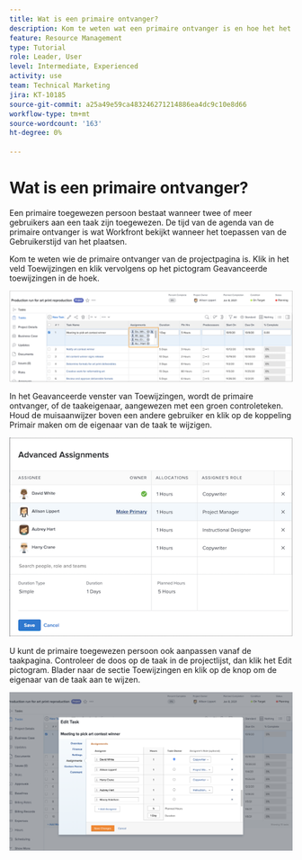 ```yaml
---
title: Wat is een primaire ontvanger?
description: Kom te weten wat een primaire ontvanger is en hoe het het beheer van uw middelen beïnvloedt.
feature: Resource Management
type: Tutorial
role: Leader, User
level: Intermediate, Experienced
activity: use
team: Technical Marketing
jira: KT-10185
source-git-commit: a25a49e59ca483246271214886ea4dc9c10e8d66
workflow-type: tm+mt
source-wordcount: '163'
ht-degree: 0%

---
```


# Wat is een primaire ontvanger?

Een primaire toegewezen persoon bestaat wanneer twee of meer gebruikers aan een taak zijn toegewezen. De tijd van de agenda van de primaire ontvanger is wat Workfront bekijkt wanneer het toepassen van de Gebruikerstijd van het plaatsen.

Kom te weten wie de primaire ontvanger van de projectpagina is. Klik in het veld Toewijzingen en klik vervolgens op het pictogram Geavanceerde toewijzingen in de hoek.

![meerdere toewijzingen](assets/pa_01.png)

In het Geavanceerde venster van Toewijzingen, wordt de primaire ontvanger, of de taakeigenaar, aangewezen met een groen controleteken. Houd de muisaanwijzer boven een andere gebruiker en klik op de koppeling Primair maken om de eigenaar van de taak te wijzigen.

![primaire ontvanger geselecteerd](assets/pa_02.png)

U kunt de primaire toegewezen persoon ook aanpassen vanaf de taakpagina. Controleer de doos op de taak in de projectlijst, dan klik het Edit pictogram. Blader naar de sectie Toewijzingen en klik op de knop om de eigenaar van de taak aan te wijzen.

![knop Taakeigenaar](assets/pa_03.png)

